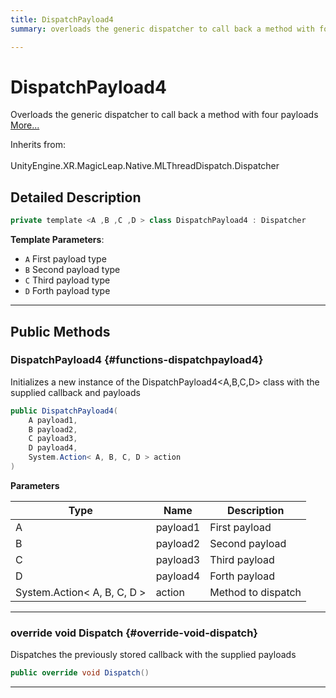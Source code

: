```yaml
---
title: DispatchPayload4
summary: overloads the generic dispatcher to call back a method with four payloads 

---
```


# DispatchPayload4




Overloads the generic dispatcher to call back a method with four payloads   [More...](#detailed-description)  


Inherits from: <br></br>UnityEngine.XR.MagicLeap.Native.MLThreadDispatch.Dispatcher



## Detailed Description

```csharp
private template <A ,B ,C ,D > class DispatchPayload4 : Dispatcher 
```


**Template Parameters**: 

  * `A` First payload type
  * `B` Second payload type
  * `C` Third payload type
  * `D` Forth payload type






-----------



## Public Methods

###  DispatchPayload4 {#functions-dispatchpayload4}

Initializes a new instance of the DispatchPayload4&lt;A,B,C,D&gt; class with the supplied callback and payloads 

```csharp
public DispatchPayload4(
    A payload1,
    B payload2,
    C payload3,
    D payload4,
    System.Action< A, B, C, D > action
)
```


**Parameters**

| Type | Name  | Description  | 
|--|--|--|
| A |payload1|First payload|
| B |payload2|Second payload|
| C |payload3|Third payload|
| D |payload4|Forth payload|
| System.Action&lt; A, B, C, D &gt; |action|Method to dispatch|






-----------

### override void Dispatch {#override-void-dispatch}

Dispatches the previously stored callback with the supplied payloads 

```csharp
public override void Dispatch()
```






-----------

